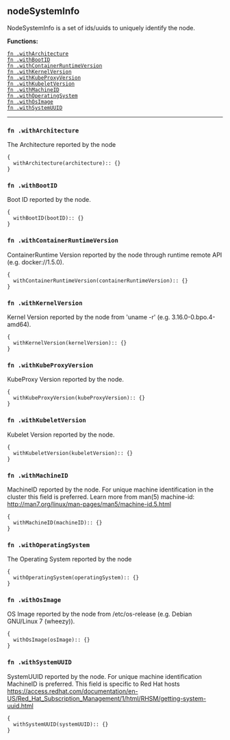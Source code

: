 
## nodeSystemInfo
NodeSystemInfo is a set of ids/uuids to uniquely identify the node.

**Functions:**

[`fn .withArchitecture`](#fn-witharchitecture)  
[`fn .withBootID`](#fn-withbootid)  
[`fn .withContainerRuntimeVersion`](#fn-withcontainerruntimeversion)  
[`fn .withKernelVersion`](#fn-withkernelversion)  
[`fn .withKubeProxyVersion`](#fn-withkubeproxyversion)  
[`fn .withKubeletVersion`](#fn-withkubeletversion)  
[`fn .withMachineID`](#fn-withmachineid)  
[`fn .withOperatingSystem`](#fn-withoperatingsystem)  
[`fn .withOsImage`](#fn-withosimage)  
[`fn .withSystemUUID`](#fn-withsystemuuid)  

---


### `fn .withArchitecture`
The Architecture reported by the node
```jsonnet
{
  withArchitecture(architecture):: {}
}
```

### `fn .withBootID`
Boot ID reported by the node.
```jsonnet
{
  withBootID(bootID):: {}
}
```

### `fn .withContainerRuntimeVersion`
ContainerRuntime Version reported by the node through runtime remote API (e.g. docker://1.5.0).
```jsonnet
{
  withContainerRuntimeVersion(containerRuntimeVersion):: {}
}
```

### `fn .withKernelVersion`
Kernel Version reported by the node from 'uname -r' (e.g. 3.16.0-0.bpo.4-amd64).
```jsonnet
{
  withKernelVersion(kernelVersion):: {}
}
```

### `fn .withKubeProxyVersion`
KubeProxy Version reported by the node.
```jsonnet
{
  withKubeProxyVersion(kubeProxyVersion):: {}
}
```

### `fn .withKubeletVersion`
Kubelet Version reported by the node.
```jsonnet
{
  withKubeletVersion(kubeletVersion):: {}
}
```

### `fn .withMachineID`
MachineID reported by the node. For unique machine identification in the cluster this field is preferred. Learn more from man(5) machine-id: http://man7.org/linux/man-pages/man5/machine-id.5.html
```jsonnet
{
  withMachineID(machineID):: {}
}
```

### `fn .withOperatingSystem`
The Operating System reported by the node
```jsonnet
{
  withOperatingSystem(operatingSystem):: {}
}
```

### `fn .withOsImage`
OS Image reported by the node from /etc/os-release (e.g. Debian GNU/Linux 7 (wheezy)).
```jsonnet
{
  withOsImage(osImage):: {}
}
```

### `fn .withSystemUUID`
SystemUUID reported by the node. For unique machine identification MachineID is preferred. This field is specific to Red Hat hosts https://access.redhat.com/documentation/en-US/Red_Hat_Subscription_Management/1/html/RHSM/getting-system-uuid.html
```jsonnet
{
  withSystemUUID(systemUUID):: {}
}
```

